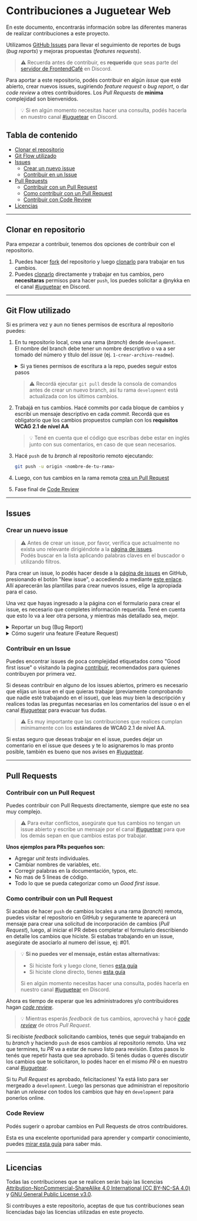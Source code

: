 # Contribuciones a Juguetear Web

En este documento, encontrarás información sobre las diferentes maneras de realizar contribuciones a este proyecto.

Utilizamos [GitHub Issues](gh-issues) para llevar el seguimiento de reportes de bugs (_bug reports_) y mejoras propuestas (_features requests_).

> ⚠️ Recuerda antes de contribuir, es **requerido** que seas parte del [servidor de FrontendCafé][dc-fec] en Discord.

Para aportar a este repositorio, podés contribuir en algún _issue_ que esté abierto, crear nuevos issues, sugiriendo _feature request_ o _bug report_, o dar _code review_ a otres contribuidores. Los _Pull Requests_ de **minima** complejidad son bienvenidos.

> 💡 Si en algún momento necesitas hacer una consulta, podés hacerla en nuestro canal [#juguetear][dc-channel] en Discord.

## Tabla de contenido

- [Clonar el repositorio](#clonar-en-repositorio)
- [Git Flow utilizado](#git-flow-utilizado)
- [Issues](#issues)
  - [Crear un nuevo issue](#crear-un-nuevo-issue)
  - [Contribuir en un Issue](#contribuir-en-un-issue)
- [Pull Requests](#pull-requests)
  - [Contribuir con un Pull Request](#contribuir-con-un-pull-request)
  - [Como contribuir con un Pull Request](#como-contribuir-con-un-pull-request)
  - [Contribuir con Code Review](#code-review)
- [Licencias](#licencias)

---

## Clonar en repositorio

Para empezar a contribuir, tenemos dos opciones de contribuir con el repositorio.

1. Puedes hacer [fork][url-gb-fork] del repositorio y luego [clonarlo][url-gb-clone] para trabajar en tus cambios.
2. Puedes [clonarlo][url-gb-clone] directamente y trabajar en tus cambios, pero **necesitaras** permisos para hacer `push`, los puedes solicitar a @nykka en el canal [#juguetear][dc-channel] en Discord.

---

## Git Flow utilizado

Si es primera vez y aun no tienes permisos de escritura al repositorio puedes:

1. En tu repositorio local, crea una rama (_branch_) desde `development`.  
   El nombre del branch debe tener un nombre descriptivo o va a ser tomado del número y título del _issue_ (ej. `1-crear-archivo-readme`).

   <details>
      <summary>Si ya tienes permisos de escritura a la repo, puedes seguir estos pasos</summary><br>

   > Pueden ver la secuencia completa en el siguiente [video](https://user-images.githubusercontent.com/78808163/198988746-3a7a20c4-be96-4cfd-a958-b2834ceac234.webm)

   ![alt text](https://blogger.googleusercontent.com/img/b/R29vZ2xl/AVvXsEjgh6AupvHRtFhlU2QpOY1vu5UXk_ktTkKQmdEqE8786msHnWiM3ov5GqpoOkS0-peaVAPULvlpFmj8-bhAsQ31nAIjBUJl4ptD-wnPO3dDVgFkOR-OuJaO_8wUTKYX-66KsaBQEEMWRHBUMKSwaqOUgq2WBC7s0JRKqqmbpoaZciKZrVH45GjSVrJxzQ/s16000/issue1.png)

   ![alt text](https://blogger.googleusercontent.com/img/b/R29vZ2xl/AVvXsEj13TFVKzPNH9ZacndkHlw4_19aMt6E0RuFUVy6r-osxthMomDli3zJl2WM3W2ykMfAwVfklq1Atdbz8PUQORBJV1uPk-udlfQkEDJXm44qIvKYS5MWyXdEzWm4MVGwNaHgmwGykpaMuEfSwCf90rnQUSfbV_yZUTRXSAfcFFuqH2i8rLgsPEr1zYmRMw/s16000/issue3.png)

   </details>

   > ⚠️ Recordá ejecutar `git pull` desde la consola de comandos antes de crear un nuevo branch, así tu rama `development` está actualizada con los últimos cambios.

2. Trabajá en tus cambios. Hacé commits por cada bloque de cambios y escribí un mensaje descriptivo en cada _commit_. Recordá que es obligatorio que los cambios propuestos cumplan con los **requisitos WCAG 2.1 de nivel AA**

   > 💡 Tené en cuenta que el código que escribas debe estar en inglés junto con sus comentarios, en caso de que sean necesarios.

3. Hacé `push` de tu _branch_ al repositorio remoto ejecutando:

   ```bash
   git push -u origin <nombre-de-tu-rama>
   ```

4. Luego, con tus cambios en la rama remota [crea un Pull Request](#como-contribuir-con-un-pull-request)

5. Fase final de [Code Review](#code-review)

---

## Issues

### Crear un nuevo issue

> ⚠️ Antes de crear un issue, por favor, verifica que actualmente no exista uno relevante dirigiéndote a la [página de issues][gh-issues].  
> Podés buscar en la lista aplicando palabras claves en el buscador o utilizando filtros.

Para crear un issue, lo podés hacer desde a la [página de issues][gh-issues] en GitHub, presionando el botón "New issue", o accediendo a mediante [este enlace][gh-new-issue].  
Allí aparecerán las plantillas para crear nuevos issues, elige la apropiada para el caso.

Una vez que hayas ingresado a la página con el formulario para crear el issue, es necesario que completes información requerida. Tené en cuenta que esto lo va a leer otra persona, y mientras más detallado sea, mejor.

<details>
   <summary>Reportar un bug (Bug Report)</summary><br>

Para que sea más fácil para otras personas entender el problema, es necesario que brindes la mayor cantidad de información de manera clara y detallada. Y sinceramente estaríamos encantados de que **trabajes en propio tu issue generado!**

Puedes reportar un bug mediante el siguiente [este enlace][gh-bug-form].

</details>

<details>
   <summary>Cómo sugerir una feature (Feature Request)</summary><br>

Necesitamos la mayor cantidad de información de manera clara y concisa. También tené en cuenta que la **feature propuesta por vos va a ser evaluada** por las personas que administran el repositorio y aprobada en caso de estar alineada con el proyecto, o declinada en caso contrario.

> 💡 Si necesitas realizar consultas podes hacerlas en el canal [#juguetear][dc-channel] en Discord.

Puedes reportar un bug mediante el siguiente [este enlace][gh-feat-form].

</details>

### Contribuir en un Issue

Puedes encontrar issues de poca complejidad etiquetados como "Good first issue" o visitando la pagina [contribuir][gh-contribute], recomendados para quienes contribuyen por primera vez.

Si deseas contribuir en alguno de los issues abiertos, primero es necesario que elijas un issue en el que quieras trabajar (previamente comprobando que nadie esté trabajando en el issue), que leas muy bien la descripción y realices todas las preguntas necesarias en los comentarios del issue o en el canal [#juguetear][dc-channel] para evacuar tus dudas.

> ⚠️ Es muy importante que las contribuciones que realices cumplan mínimamente con los **estándares de WCAG 2.1 de nivel AA**.

Si estas seguro que deseas trabajar en el issue, puedes dejar un comentario en el issue que desees y te lo asignaremos lo mas pronto posible, también es bueno que nos avises en [#juguetear][dc-channel].

---

## Pull Requests

### Contribuir con un Pull Request

Puedes contribuir con Pull Requests directamente, siempre que este no sea muy complejo.

> ⚠️ Para evitar conflictos, asegúrate que tus cambios no tengan un issue abierto y escribe un mensaje por el canal [#juguetear][dc-channel] para que los demás sepan en que cambios estas por trabajar.

**Unos ejemplos para PRs pequeños son:**

- Agregar _unit tests_ individuales.
- Cambiar nombres de variables, etc.
- Corregir palabras en la documentación, typos, etc.
- No mas de 5 lineas de código.
- Todo lo que se pueda categorizar como un _Good first issue_.

### Como contribuir con un Pull Request

Si acabas de hacer `push` de cambios locales a una rama (_branch_) remota, puedes visitar el repositorio en GitHub y seguramente te aparecerá un mensaje para crear una solicitud de incorporación de cambios (_Pull Request_), luego, al iniciar el PR debes completar el formulario describiendo en detalle los cambios que hiciste. Si estabas trabajando en un issue, asegúrate de asociarlo al numero del issue, ej: #01.

> 💡 **Si no puedes ver el mensaje, están estas alternativas:**
>
> - Si hiciste fork y luego clone, tienes [esta guía][url-gb-fork_pr]
> - Si hiciste clone directo, tienes [esta guía][url-gb-pr]
>
> Si en algún momento necesitas hacer una consulta, podés hacerla en nuestro canal [#juguetear][dc-channel] en Discord.

Ahora es tiempo de esperar que les administradores y/o contribuidores hagan [_code review_](#code-review).

> 💡 Mientras esperás _feedback_ de tus cambios, aprovechá y hacé [_code review_](#code-review) de otros _Pull Request_.

Si recibiste _feedback_ solicitando cambios, tenés que seguir trabajando en tu _branch_ y haciendo `push` de esos cambios al repositorio remoto. Una vez que termines, tu _PR_ va a estar de nuevo listo para revisión. Estos pasos lo tenés que repetir hasta que sea aprobado. Si tenés dudas o querés discutir los cambios que te solicitaron, lo podés hacer en el mismo _PR_ o en nuestro canal [#juguetear][dc-channel].

Si tu _Pull Request_ es aprobado, felicitaciones! Ya está listo para ser mergeado a `development`. Luego las personas que administran el repositorio harán un _release_ con todos los cambios que hay en `development` para ponerlos online.

### Code Review

Podés sugerir o aprobar cambios en Pull Requests de otros contribuidores.

Esta es una excelente oportunidad para aprender y compartir conocimiento, puedes [mirar esta guía][url-gb-review] para saber más.

---

## Licencias

Todas las contribuciones que se realicen serán bajo las licencias [Attribution-NonCommercial-ShareAlike 4.0 International (CC BY-NC-SA 4.0)][doc-lic-2] y [GNU General Public License v3.0][doc-lic-1].

Si contribuyes a este repositorio, aceptas de que tus contribuciones sean licenciadas bajo las licencias utilizadas en este proyecto.

<!-- Listado de enlaces de referencia, mantenerlos actualizados en cada archivo -->
<!-- Enlaces a archivos de documentación (propios al repositorio)  -->

[doc-lic-1]: LICENSE
[doc-lic-2]: LICENSE-CC-BY-NC-SA

<!-- Enlaces a Discord -->

[dc-channel]: https://discord.com/channels/594363964499165194/1035685740409012244
[dc-fec]: https://discord.com/invite/frontendcafe

<!-- Enlaces al repositorio en Github -->

[gh-contribute]: https://github.com/Juguetear/juguetear-web/contribute
[gh-issues]: https://github.com/Juguetear/juguetear-web/issues
[gh-new-issue]: https://github.com/Juguetear/juguetear-web/issues/new/choose
[gh-feat-form]: https://github.com/Juguetear/juguetear-web/issues/new?template=FEATURE_FORM.yml
[gh-bug-form]: https://github.com/Juguetear/juguetear-web/issues/new?template=BUG_FORM.yml

<!-- Documentación externa -->

[url-gb-review]: https://docs.github.com/es/pull-requests/collaborating-with-pull-requests/reviewing-changes-in-pull-requests
[url-gb-clone]: https://docs.github.com/es/repositories/creating-and-managing-repositories/cloning-a-repository#clonar-un-repositorio
[url-gb-fork]: https://docs.github.com/es/get-started/quickstart/fork-a-repo
[url-gb-pr]: https://docs.github.com/es/pull-requests/collaborating-with-pull-requests/proposing-changes-to-your-work-with-pull-requests/creating-a-pull-request
[url-gb-fork_pr]: https://docs.github.com/es/pull-requests/collaborating-with-pull-requests/proposing-changes-to-your-work-with-pull-requests/creating-a-pull-request-from-a-fork
